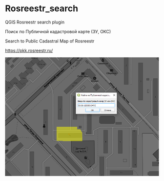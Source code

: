 # Rosreestr_search
QGIS Rosreestr search plugin


Поиск по Публичной кадастровой карте (ЗУ, ОКС)

Search to Public Cadastral Map of Rosreestr

<https://pkk.rosreestr.ru/>

<div style="text-align:center"><img src="scrn.png" alt="Lat Lon Tools Plugin"></div>
